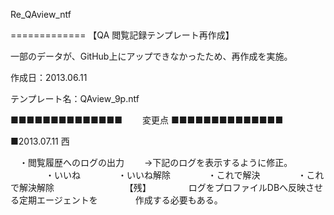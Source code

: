 Re_QAview_ntf

=============
【QA 閲覧記録テンプレート再作成】

一部のデータが、GitHub上にアップできなかったため、再作成を実施。

作成日：2013.06.11

テンプレート名：QAview_9p.ntf

■■■■■■■■■■■■■■ 　　変更点 ■■■■■■■■■■■■■■

■2013.07.11 西

　・閲覧履歴へのログの出力
　　→下記のログを表示するように修正。
　　　　・いいね
　　　　・いいね解除
　　　　・これで解決
　　　　・これで解決解除
　　　　
　　　　【残】
　　　　ログをプロファイルDBへ反映させる定期エージェントを
　　　　作成する必要もある。
